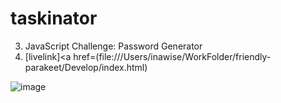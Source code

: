 # taskinator
3. JavaScript Challenge: Password Generator
4. [livelink]<a href=(file:///Users/inawise/WorkFolder/friendly-parakeet/Develop/index.html)


![image](https://user-images.githubusercontent.com/77795818/111086544-fad2c080-84f2-11eb-8d68-90f4d021ac60.png)
